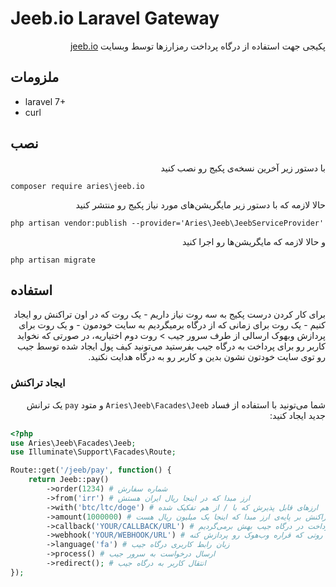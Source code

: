 # Jeeb.io Laravel Gateway
<div dir="rtl" align="right">
پکیجی جهت استفاده از درگاه پرداخت رمزارزها توسط وبسایت <a href="https://jeeb.io">jeeb.io</a>
</div>

## ملزومات
- laravel 7+
- curl

## نصب
<p dir="rtl">با دستور زیر آخرین نسخه‌ی پکیج رو نصب کنید</p> 

```composer require aries\jeeb.io```  

<p dir="rtl">حالا لازمه که با دستور زیر مایگریشن‌های مورد نیاز پکیج رو منتشر کنید</p>

```php artisan vendor:publish --provider='Aries\Jeeb\JeebServiceProvider'```  

<p dir="rtl">و حالا لازمه که مایگریشن‌ها رو اجرا کنید  </p>

```php artisan migrate```

## استفاده
<div dir="rtl">
برای کار کردن درست پکیج به سه روت نیاز داریم
- یک روت که در اون تراکنش رو ایجاد کنیم
- یک روت برای زمانی که از درگاه برمیگردیم به سایت خودمون
- و یک روت برای پردازش وبهوک ارسالی از طرف سرور جیب  
> روت دوم اختیاریه، در صورتی که نخواید کاربر رو برای پرداخت به درگاه جیب بفرستید می‌تونید کیف پول ایجاد شده توسط جیب رو توی سایت خودتون نشون بدین و کاربر رو به درگاه هدایت نکنید.
</div>

### ایجاد تراکنش
<div dir="rtl">
شما می‌تونید با استفاده از فساد <code>Aries\Jeeb\Facades\Jeeb</code> و متود <code>pay</code> یک ترانش جدید ایجاد کنید:
</div>

```php
<?php
use Aries\Jeeb\Facades\Jeeb;
use Illuminate\Support\Facades\Route;

Route::get('/jeeb/pay', function() {
    return Jeeb::pay()
        ->order(1234) # شماره سفارش
        ->from('irr') # ارز مبدا که در اینجا ریال ایران هستش
        ->with('btc/ltc/doge') # ارزهای قابل پذیرش که با / از هم تفکیک شده
        ->amount(1000000) # مبلغ تراکنش بر پایه‌ی ارز مبدا که اینجا یک میلیون ریال هست
        ->callback('YOUR/CALLBACK/URL') # آدرس روتی که پس از پرداخت در درگاه جیب بهش برمی‌گردیم
        ->webhook('YOUR/WEBHOOK/URL') # آدرس روتی که قراره وب‌هوک رو پردازش کنه،
        ->language('fa') # زبان رابط کاربری درگاه جیب
        ->process() # ارسال درخواست به سرور جیب
        ->redirect(); # انتقال کاربر به درگاه جیب
});
```
